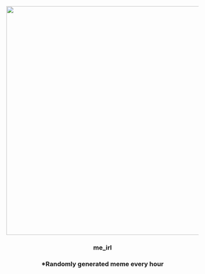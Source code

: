 <p align="center">
        <img src="https://i.redd.it/2af5ljhuh8n91.png" width="600" height="600">
        </p>
        <h3 align="center">me_irl</h3>
        <h3 align="center">*Randomly generated meme every hour</h3>
    